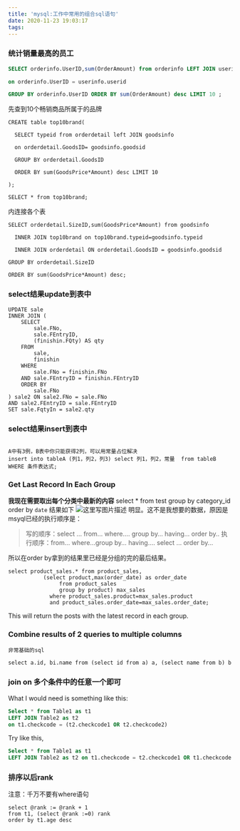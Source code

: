 ```yaml
---
title: 'mysql:工作中常用的组合sql语句'
date: 2020-11-23 19:03:17
tags:
---
```




### 统计销量最高的员工

```sql
SELECT orderinfo.UserID,sum(OrderAmount) from orderinfo LEFT JOIN userinfo

on orderinfo.UserID = userinfo.userid

GROUP BY orderinfo.UserID ORDER BY sum(OrderAmount) desc LIMIT 10 ;
```

先查到10个畅销商品所属于的品牌

```mysql
CREATE table top10brand(

  SELECT typeid from orderdetail left JOIN goodsinfo

  on orderdetail.GoodsID= goodsinfo.goodsid

  GROUP BY orderdetail.GoodsID

  ORDER BY sum(GoodsPrice*Amount) desc LIMIT 10

);

SELECT * from top10brand;
```



内连接各个表

```mysql
SELECT orderdetail.SizeID,sum(GoodsPrice*Amount) from goodsinfo

  INNER JOIN top10brand on top10brand.typeid=goodsinfo.typeid

  INNER JOIN orderdetail ON orderdetail.GoodsID = goodsinfo.goodsid

GROUP BY orderdetail.SizeID

ORDER BY sum(GoodsPrice*Amount) desc;
```





### select结果update到表中

```mysql
UPDATE sale
INNER JOIN (
	SELECT
		sale.FNo,
		sale.FEntryID,
		(finishin.FQty) AS qty
	FROM
		sale,
		finishin
	WHERE
		sale.FNo = finishin.FNo
	AND sale.FEntryID = finishin.FEntryID
	ORDER BY
		sale.FNo
) sale2 ON sale2.FNo = sale.FNo
AND sale2.FEntryID = sale.FEntryID
SET sale.FqtyIn = sale2.qty
```



### select结果insert到表中

```mysql

A中有3例，B表中你只能获得2列，可以用常量占位解决
insert into tableA (列1，列2，列3) select 列1，列2，常量  from tableB WHERE 条件表达式;
```





### Get Last Record In Each Group

**我现在需要取出每个分类中最新的内容**
select * from test group by category_id order by `date`
结果如下
![这里写图片描述](https://img-blog.csdn.net/20160830142144744)
明显。这不是我想要的数据，原因是msyql已经的执行顺序是：

> 写的顺序：select … from… where…. group by… having… order by..
> 执行顺序：from… where…group by… having…. select … order by…

所以在order by拿到的结果里已经是分组的完的最后结果。



```
select product_sales.* from product_sales,
           (select product,max(order_date) as order_date
                from product_sales
                group by product) max_sales
             where product_sales.product=max_sales.product
             and product_sales.order_date=max_sales.order_date;
```

This will return the posts with the latest record in each group.



### Combine results of 2 queries to multiple columns

```
非常基础的sql

select a.id, bi.name from (select id from a) a, (select name from b) b
```



### join on 多个条件中的任意一个即可

What I would need is something like this:

```sql
Select * from Table1 as t1     
LEFT JOIN Table2 as t2 
on t1.checkcode = (t2.checkcode1 OR t2.checkcode2)     
```

Try like this,

```sql
Select * from Table1 as t1  
LEFT JOIN Table2 as t2 on t1.checkcode = t2.checkcode1 OR t1.checkcode = t2.checkcode2
```



### 排序以后rank

注意：千万不要有where语句

```
select @rank := @rank + 1
from t1, (select @rank :=0) rank
order by t1.age desc
```


